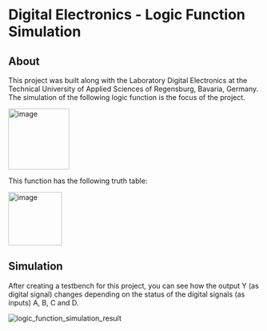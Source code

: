 # Digital Electronics - Logic Function Simulation
## About
<p>This project was built along with the Laboratory Digital Electronics at the Technical University of Applied Sciences of Regensburg, Bavaria, Germany. The simulation of the following logic function is the focus of the project.</p>
<img width="122" alt="image" src="https://github.com/user-attachments/assets/59877f2e-9626-4ffb-997a-ef6612e4f434" />

<p>This function has the following truth table:</p>
<img width="107" alt="image" src="https://github.com/user-attachments/assets/2c34a856-ffa1-4976-9f28-f7de3166e262" />

## Simulation
After creating a testbench for this project, you can see how the output Y (as digital signal) changes depending on the status of the digital signals (as inputs) A, B, C and D.

![logic_function_simulation_result](https://github.com/user-attachments/assets/70758c86-f7ea-479c-b27c-d5190905d1f9)
